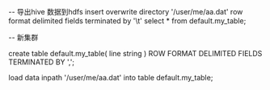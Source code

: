 -- 导出hive 数据到hdfs
 insert overwrite directory '/user/me/aa.dat'
  row format delimited fields terminated by '\t'
  select * from default.my_table;

-- 新集群

create table default.my_table(
   line string
) ROW FORMAT DELIMITED FIELDS TERMINATED BY ',';

load data inpath '/user/me/aa.dat' into table default.my_table;

